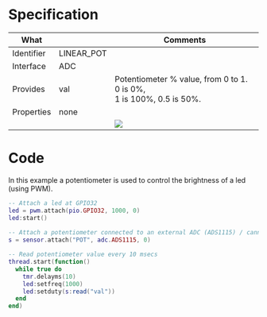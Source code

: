 # Specification

| What         |                 | Comments                    |
|--------------|-----------------|-----------------------------|
| Identifier   | LINEAR_POT      |                             |
| Interface    | ADC             |                             |
| Provides     | val             | Potentiometer % value, from 0 to 1. 0 is 0%,<br/>1 is 100%, 0.5 is 50%.|
| Properties   | none            |                             | 
|              |                 | ![](http://git.whitecatboard.org/pot.png)                           |

# Code

In this example a potentiometer is used to control the brightness of a led (using PWM).

```lua
-- Attach a led at GPIO32
led = pwm.attach(pio.GPIO32, 1000, 0)
led:start()
      
-- Attach a potentiometer connected to an external ADC (ADS1115) / cannel 0
s = sensor.attach("POT", adc.ADS1115, 0)

-- Read potentiometer value every 10 msecs
thread.start(function()
  while true do
    tmr.delayms(10)
    led:setfreq(1000)
    led:setduty(s:read("val"))
  end
end)
```